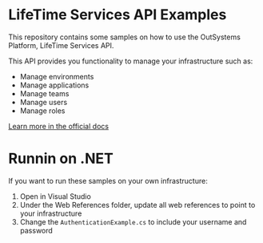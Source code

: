 # LifeTime Services API Examples

This repository contains some samples on how to use the OutSystems Platform, LifeTime Services API.

This API provides you functionality to manage your infrastructure such as:

 - Manage environments
 - Manage applications
 - Manage teams
 - Manage users
 - Manage roles

 [Learn more in the official docs](http://www.outsystems.com/help/servicestudio/9.0/default.htm#APIs/LifeTimeServices/Overview_of_LifeTime_Services_API.htm)


 # Runnin on .NET

 If you want to run these samples on your own infrastructure:

 1. Open in Visual Studio
 2. Under the Web References folder, update all web references to point to your infrastructure
 3. Change the  `AuthenticationExample.cs` to include your username and password